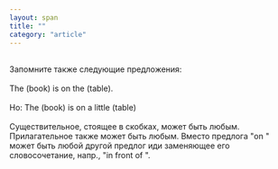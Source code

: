 ```yaml
---
layout: span
title: ""
category: "article"
---
```

<span class="rules"><br>Запомните также следующие предложения:<br><br>The (book) is on the (table). <br><br>Ho: The (book) is on a little (table) <br><br>Существительное, стоящее в скобках, может быть любым. Прилагательное также может быть любым. Вместо предлога "on " может быть любой другой предлог иди заменяющее его словосочетание, напр., "in front of ".<br></span>